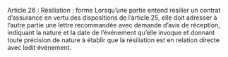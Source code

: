 Article 26 : Résiliation : forme
Lorsqu’une partie entend résilier un contrat d’assurance en vertu des dispositions de l’article 25, elle doit adresser à l’autre partie une lettre recommandée avec demande d’avis de réception, indiquant la nature et la date de l’événement qu’elle invoque et donnant toute précision de nature à établir que la résiliation est en relation directe avec ledit événement.